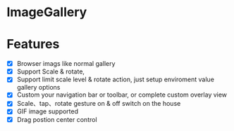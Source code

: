 # ImageGallery

# Features

- [x] Browser imags like normal gallery
- [x] Support Scale & rotate, 
- [x] Support limit scale level & rotate action, just setup enviroment value gallery options
- [x] Custom your navigation bar or toolbar, or complete custom overlay view
- [x] Scale、tap、rotate gesture on & off switch on the house
- [x] GIF image supported
- [x] Drag postion center control

